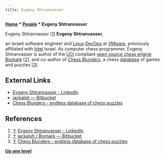```yaml
---
title: Evgeny Shtranvasser
---
```

**[Home](Home "Home") * [People](People "People") * Evgeny Shtranvasser**

[](File:EvgenyShtranvasser.jpg) Evgeny Shtranvasser <a id="cite-note-1" href="#cite-ref-1">[1]</a>
**Evgeny Shtranvasser**,

an Israeli software engineer and [Linux](Linux "Linux") [DevOps](https://en.wikipedia.org/wiki/DevOps) at [VMware](https://en.wikipedia.org/wiki/VMware), previously affiliated with [Intel](Intel "Intel") Israel.
As computer chess programmer, Evgeny Shtranvasser is author of the [UCI](UCI "UCI") compliant [open source chess engine](Category:Open_Source "Category:Open Source") [Bismark](Bismark "Bismark") <a id="cite-note-2" href="#cite-ref-2">[2]</a>, and co-author of [Chess Blunders](index.php?title=Chess_Blunders&action=edit&redlink=1 "Chess Blunders (page does not exist)"), a chess [database](Databases "Databases") of games and puzzles <a id="cite-note-3" href="#cite-ref-3">[3]</a>.

## External Links

- [Evgeny Shtranvasser - LinkedIn](https://il.linkedin.com/in/evgeny-shtranvasser-114860123)
- [jackalsh — Bitbucket](https://bitbucket.org/jackalsh)
- [Chess Blunders - endless database of chess puzzles](https://chessblunders.org/)

## References

1. <a id="cite-ref-1" href="#cite-note-1">↑</a> [Evgeny Shtranvasser - LinkedIn](https://il.linkedin.com/in/evgeny-shtranvasser-114860123)
1. <a id="cite-ref-2" href="#cite-note-2">↑</a> [jackalsh / Bismark — Bitbucket](https://bitbucket.org/jackalsh/bismark)
1. <a id="cite-ref-3" href="#cite-note-3">↑</a> [Chess Blunders - endless database of chess puzzles](https://chessblunders.org/)

**[Up one level](People "People")**

